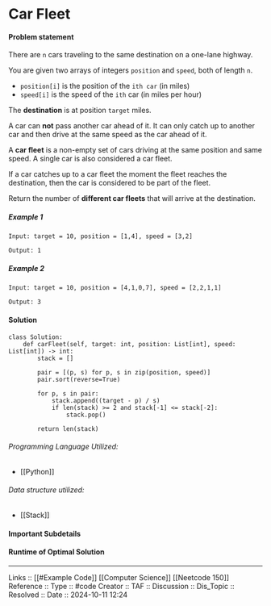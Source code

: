 # Car Fleet

#### Problem statement

There are `n` cars traveling to the same destination on a one-lane highway.

You are given two arrays of integers `position` and `speed`, both of length `n`.

- `position[i]` is the position of the `ith car` (in miles)
- `speed[i]` is the speed of the `ith` car (in miles per hour)

The **destination** is at position `target` miles.

A car can **not** pass another car ahead of it. It can only catch up to another car and then drive at the same speed as the car ahead of it.

A **car fleet** is a non-empty set of cars driving at the same position and same speed. A single car is also considered a car fleet.

If a car catches up to a car fleet the moment the fleet reaches the destination, then the car is considered to be part of the fleet.

Return the number of **different car fleets** that will arrive at the destination.
##### Example 1
```
Input: target = 10, position = [1,4], speed = [3,2]

Output: 1
```
##### Example 2
```
Input: target = 10, position = [4,1,0,7], speed = [2,2,1,1]

Output: 3
```
#### Solution
```
class Solution:
    def carFleet(self, target: int, position: List[int], speed: List[int]) -> int:
        stack = []
        
        pair = [(p, s) for p, s in zip(position, speed)]
        pair.sort(reverse=True)
        
        for p, s in pair:
            stack.append((target - p) / s)
            if len(stack) >= 2 and stack[-1] <= stack[-2]:
                stack.pop()

        return len(stack)
```

###### Programming Language Utilized:

- [[Python]]
###### Data structure utilized:
- [[Stack]]
#### Important Subdetails

#### Runtime of Optimal Solution
---
Links :: [[#Example Code]] [[Computer Science]] [[Neetcode 150]]
Reference ::
Type :: #code
Creator ::
TAF ::
Discussion ::
Dis_Topic :: 
Resolved ::
Date :: 2024-10-11 12:24
